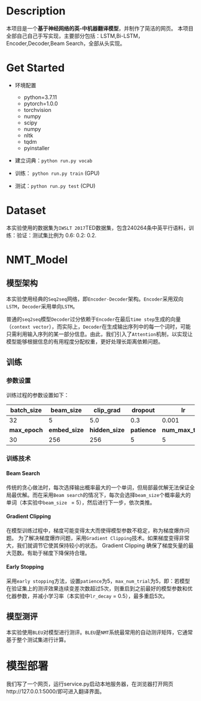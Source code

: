 # Description

本项目是一个**基于神经网络的英-中机器翻译模型**，并制作了简洁的网页。
本项目全部自己自己手写实现，主要部分包括：LSTM,Bi-LSTM，Encoder,Decoder,Beam Search，全部从头实现。

# Get Started

- 环境配置
  - python=3.7.11
  - pytorch=1.0.0
  - torchvision
  - numpy
  - scipy
  - numpy
  - nltk
  - tqdm
  - pyinstaller
  
- 建立词典：`python run.py vocab`
- 训练： `python run.py train` (GPU)
- 测试：`python run.py test` (CPU)


# Dataset

本实验使用的数据集为`IWSLT 2017`TED数据集，包含240264条中英平行语料，训练：验证：测试集比例为 0.6: 0.2: 0.2.


# NMT_Model

## 模型架构

本实验使用经典的`Seq2seq`网络，即`Encoder-Decoder`架构。`Encoder`采用双向`LSTM`，`Decoder`采用单向`LSTM`。

普通的`seq2seq`模型`Decoder`过分依赖于`Encoder`在最后`time step`生成的向量（`context vector`），而实际上，`Decoder`在生成输出序列中的每一个词时，可能只需利用输入序列的某一部分信息。由此，我们引入了`Attention`机制，以实现让模型能够根据信息的有用程度分配权重，更好处理长距离依赖问题。


## 训练

### 参数设置

训练过程的参数设置如下：

| batch_size    | beam_size      | clip_grad       | dropout      | lr                | lr_decay      |
| ------------- | -------------- | --------------- | ------------ | ----------------- | ------------- |
| 32            | 5              | 5.0             | 0.3          | 0.001             | 0.5           |
| **max_epoch** | **embed_size** | **hidden_size** | **patience** | **num_max_trial** | **Optimizer** |
| 30            | 256            | 256             | 5            | 5                 | Adam          |


### 训练技术

#### Beam Search

传统的贪心做法时，每次选择输出概率最大的一个单词，但局部最优解无法保证全局最优解。而在采用`Beam search`的情况下，每次会选择`beam_size`个概率最大的单词（本实验中`beam_size ` = 5），然后进行下一步，依次类推。

#### Gradient Clipping

在模型训练过程中，梯度可能变得太大而使得模型参数不稳定，称为梯度爆炸问题。
为了解决梯度爆炸问题，采用`Gradient Clipping`技术。如果梯度变得非常大，我们就调节它使其保持较小的状态。
Gradient Clipping 确保了梯度矢量的最大范数。有助于梯度下降保持合理。

#### Early Stopping

采用`early stopping`方法，设置`patience`为5，`max_num_trial`为5，即：若模型在验证集上的测评效果连续变差次数超过5次，则重启到之前最好的模型参数和优化器参数，并减小学习率（本实验中`lr_decay` = 0.5），最多重启5次。 


## 模型测评

本实验使用`BLEU`对模型进行测评。`BLEU`是`NMT`系统最常用的自动测评矩阵，它通常基于整个测试集进行计算。


# 模型部署

我们写了一个网页，运行service.py启动本地服务器，在浏览器打开网页http://127.0.0.1:5000/即可进入翻译界面。




